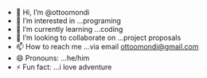 - 👋 Hi, I’m @ottoomondi
- 👀 I’m interested in ...programing
- 🌱 I’m currently learning ...coding
- 💞️ I’m looking to collaborate on ...project proposals
- 📫 How to reach me ...via email ottoomondi@gmail.com
- 😄 Pronouns: ...he/him
- ⚡ Fun fact: ...i love adventure
  

<!---
ottoomondi/ottoomondi is a ✨ special ✨ repository because its `README.md` (this file) appears on your GitHub profile.
You can click the Preview link to take a look at your changes.
--->
